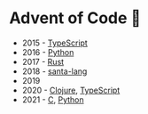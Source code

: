 # Advent of Code 🎄

- 2015 - [TypeScript](/2015/typescript)
- 2016 - [Python](/2016/python)
- 2017 - [Rust](/2017/rust)
- 2018 - [santa-lang](/2018/santa-lang)
- 2019
- 2020 - [Clojure](/2020/clojure), [TypeScript](/2020/typescript)
- 2021 - [C](/2021/c), [Python](/2021/python)
